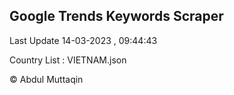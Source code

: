 

## Google Trends Keywords Scraper 
 
Last Update 14-03-2023 , 09:44:43

Country List :
VIETNAM.json



© Abdul Muttaqin 
